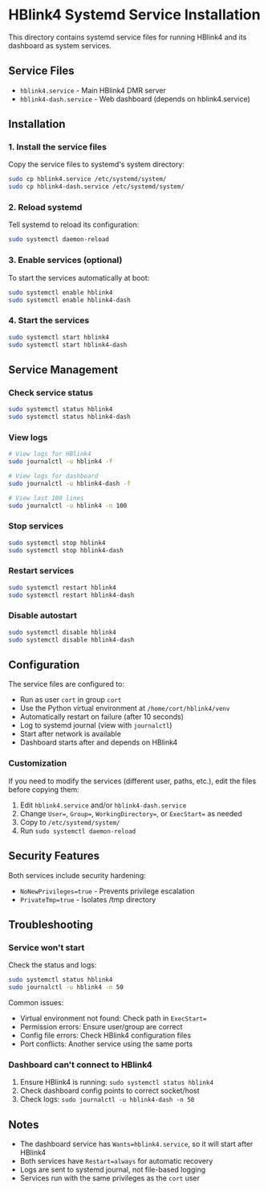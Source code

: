 # HBlink4 Systemd Service Installation

This directory contains systemd service files for running HBlink4 and its dashboard as system services.

## Service Files

- `hblink4.service` - Main HBlink4 DMR server
- `hblink4-dash.service` - Web dashboard (depends on hblink4.service)

## Installation

### 1. Install the service files

Copy the service files to systemd's system directory:

```bash
sudo cp hblink4.service /etc/systemd/system/
sudo cp hblink4-dash.service /etc/systemd/system/
```

### 2. Reload systemd

Tell systemd to reload its configuration:

```bash
sudo systemctl daemon-reload
```

### 3. Enable services (optional)

To start the services automatically at boot:

```bash
sudo systemctl enable hblink4
sudo systemctl enable hblink4-dash
```

### 4. Start the services

```bash
sudo systemctl start hblink4
sudo systemctl start hblink4-dash
```

## Service Management

### Check service status

```bash
sudo systemctl status hblink4
sudo systemctl status hblink4-dash
```

### View logs

```bash
# View logs for HBlink4
sudo journalctl -u hblink4 -f

# View logs for dashboard
sudo journalctl -u hblink4-dash -f

# View last 100 lines
sudo journalctl -u hblink4 -n 100
```

### Stop services

```bash
sudo systemctl stop hblink4
sudo systemctl stop hblink4-dash
```

### Restart services

```bash
sudo systemctl restart hblink4
sudo systemctl restart hblink4-dash
```

### Disable autostart

```bash
sudo systemctl disable hblink4
sudo systemctl disable hblink4-dash
```

## Configuration

The service files are configured to:
- Run as user `cort` in group `cort`
- Use the Python virtual environment at `/home/cort/hblink4/venv`
- Automatically restart on failure (after 10 seconds)
- Log to systemd journal (view with `journalctl`)
- Start after network is available
- Dashboard starts after and depends on HBlink4

### Customization

If you need to modify the services (different user, paths, etc.), edit the files before copying them:

1. Edit `hblink4.service` and/or `hblink4-dash.service`
2. Change `User=`, `Group=`, `WorkingDirectory=`, or `ExecStart=` as needed
3. Copy to `/etc/systemd/system/`
4. Run `sudo systemctl daemon-reload`

## Security Features

Both services include security hardening:
- `NoNewPrivileges=true` - Prevents privilege escalation
- `PrivateTmp=true` - Isolates /tmp directory

## Troubleshooting

### Service won't start

Check the status and logs:
```bash
sudo systemctl status hblink4
sudo journalctl -u hblink4 -n 50
```

Common issues:
- Virtual environment not found: Check path in `ExecStart=`
- Permission errors: Ensure user/group are correct
- Config file errors: Check HBlink4 configuration files
- Port conflicts: Another service using the same ports

### Dashboard can't connect to HBlink4

1. Ensure HBlink4 is running: `sudo systemctl status hblink4`
2. Check dashboard config points to correct socket/host
3. Check logs: `sudo journalctl -u hblink4-dash -n 50`

## Notes

- The dashboard service has `Wants=hblink4.service`, so it will start after HBlink4
- Both services have `Restart=always` for automatic recovery
- Logs are sent to systemd journal, not file-based logging
- Services run with the same privileges as the `cort` user
